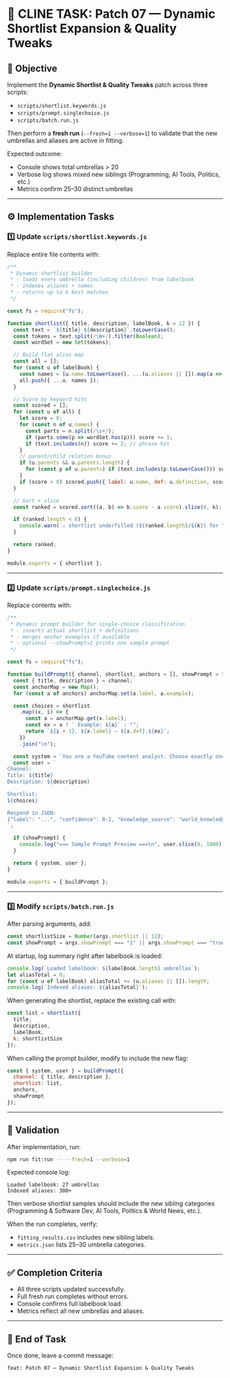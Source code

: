 
# 🧩 CLINE TASK: Patch 07 — Dynamic Shortlist Expansion & Quality Tweaks

## 🎯 Objective

Implement the **Dynamic Shortlist & Quality Tweaks** patch across three scripts:

- `scripts/shortlist.keywords.js`
- `scripts/prompt.singlechoice.js`
- `scripts/batch.run.js`

Then perform a **fresh run** (`--fresh=1 --verbose=1`) to validate that the new umbrellas and aliases are active in fitting.

Expected outcome: 
- Console shows total umbrellas > 20
- Verbose log shows mixed new siblings (Programming, AI Tools, Politics, etc.)
- Metrics confirm 25–30 distinct umbrellas

---

## ⚙️ Implementation Tasks

### 1️⃣ Update `scripts/shortlist.keywords.js`

Replace entire file contents with:

```javascript
/**
 * Dynamic shortlist builder
 * - loads every umbrella (including children) from labelbook
 * - indexes aliases + names
 * - returns up to k best matches
 */

const fs = require("fs");

function shortlist({ title, description, labelBook, k = 12 }) {
  const text = `${title} ${description}`.toLowerCase();
  const tokens = text.split(/\W+/).filter(Boolean);
  const wordSet = new Set(tokens);

  // Build flat alias map
  const all = [];
  for (const u of labelBook) {
    const names = [u.name.toLowerCase(), ...(u.aliases || []).map(a => a.toLowerCase())];
    all.push({ ...u, names });
  }

  // Score by keyword hits
  const scored = [];
  for (const u of all) {
    let score = 0;
    for (const n of u.names) {
      const parts = n.split(/\s+/);
      if (parts.some(p => wordSet.has(p))) score += 1;
      if (text.includes(n)) score += 2; // phrase hit
    }
    // parent/child relation bonus
    if (u.parents && u.parents.length) {
      for (const p of u.parents) if (text.includes(p.toLowerCase())) score += 1.5;
    }
    if (score > 0) scored.push({ label: u.name, def: u.definition, score });
  }

  // Sort + slice
  const ranked = scored.sort((a, b) => b.score - a.score).slice(0, k);

  if (ranked.length < 8) {
    console.warn(`⚠️ shortlist underfilled (${ranked.length}/${k}) for "${title.slice(0,60)}..."`);
  }

  return ranked;
}

module.exports = { shortlist };
```

---

### 2️⃣ Update `scripts/prompt.singlechoice.js`

Replace contents with:

```javascript
/**
 * Dynamic prompt builder for single-choice classification
 * - inserts actual shortlist + definitions
 * - merges anchor examples if available
 * - optional --showPrompt=1 prints one sample prompt
 */

const fs = require("fs");

function buildPrompt({ channel, shortlist, anchors = [], showPrompt = false }) {
  const { title, description } = channel;
  const anchorMap = new Map();
  for (const a of anchors) anchorMap.set(a.label, a.example);

  const choices = shortlist
    .map((x, i) => {
      const a = anchorMap.get(x.label);
      const ex = a ? ` Example: ${a}` : "";
      return `${i + 1}. ${x.label} — ${x.def}.${ex}`;
    })
    .join("\n");

  const system = `You are a YouTube content analyst. Choose exactly one label from the shortlist below that best fits the channel. Output JSON only.`;
  const user = `
Channel:
Title: ${title}
Description: ${description}

Shortlist:
${choices}

Respond in JSON:
{"label": "...", "confidence": 0-1, "knowledge_source": "world_knowledge"|"text_clues", "evidence": "short justification"}
`;

  if (showPrompt) {
    console.log("=== Sample Prompt Preview ===\n", user.slice(0, 1000));
  }

  return { system, user };
}

module.exports = { buildPrompt };
```

---

### 3️⃣ Modify `scripts/batch.run.js`

After parsing arguments, add:

```javascript
const shortlistSize = Number(args.shortlist || 12);
const showPrompt = args.showPrompt === "1" || args.showPrompt === "true";
```

At startup, log summary right after labelbook is loaded:

```javascript
console.log(`Loaded labelbook: ${labelBook.length} umbrellas`);
let aliasTotal = 0;
for (const u of labelBook) aliasTotal += (u.aliases || []).length;
console.log(`Indexed aliases: ${aliasTotal}`);
```

When generating the shortlist, replace the existing call with:

```javascript
const list = shortlist({
  title,
  description,
  labelBook,
  k: shortlistSize
});
```

When calling the prompt builder, modify to include the new flag:

```javascript
const { system, user } = buildPrompt({
  channel: { title, description },
  shortlist: list,
  anchors,
  showPrompt
});
```

---

## 🧪 Validation

After implementation, run:

```bash
npm run fit:run -- --fresh=1 --verbose=1
```

Expected console log:
```
Loaded labelbook: 27 umbrellas
Indexed aliases: 300+
```
Then verbose shortlist samples should include the new sibling categories (Programming & Software Dev, AI Tools, Politics & World News, etc.).

When the run completes, verify:
- `fitting_results.csv` includes new sibling labels.
- `metrics.json` lists 25–30 umbrella categories.

---

## ✅ Completion Criteria

- All three scripts updated successfully.
- Full fresh run completes without errors.
- Console confirms full labelbook load.
- Metrics reflect all new umbrellas and aliases.

---

## 🩵 End of Task

Once done, leave a commit message:
```
feat: Patch 07 — Dynamic Shortlist Expansion & Quality Tweaks
```

